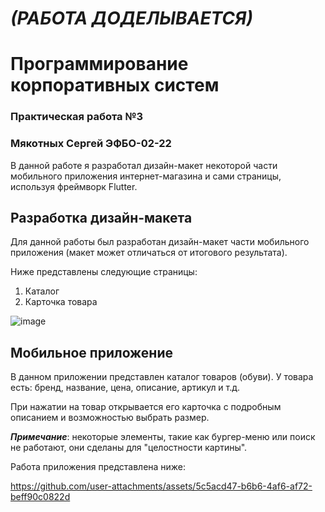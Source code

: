 # _***(РАБОТА ДОДЕЛЫВАЕТСЯ)***_
# Программирование корпоративных систем 
### Практическая работа №3
### Мякотных Сергей ЭФБО-02-22

В данной работе я разработал дизайн-макет некоторой части мобильного приложения интернет-магазина и сами страницы, используя фреймворк Flutter.

## Разработка дизайн-макета
Для данной работы был разработан дизайн-макет части мобильного приложения (макет может отличаться от итогового результата).

Ниже представлены следующие страницы:
1. Каталог
2. Карточка товара

![image](https://github.com/user-attachments/assets/1f0979cb-f14b-46f1-96fd-1ff76d925dbc)

## Мобильное приложение

В данном приложении представлен каталог товаров (обуви). У товара есть: бренд, название, цена, описание, артикул и т.д.

При нажатии на товар открывается его карточка с подробным описанием и возможностью выбрать размер.

***Примечание***: некоторые элементы, такие как бургер-меню или поиск не работают, они сделаны для "целостности картины".

Работа приложения представлена ниже:

https://github.com/user-attachments/assets/5c5acd47-b6b6-4af6-af72-beff90c0822d

